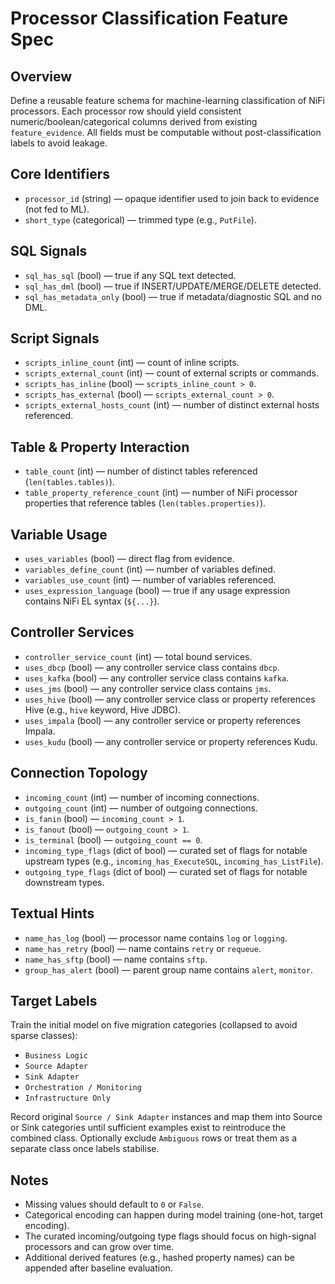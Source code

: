 # Processor Classification Feature Spec

## Overview
Define a reusable feature schema for machine-learning classification of NiFi processors.
Each processor row should yield consistent numeric/boolean/categorical columns derived from
existing `feature_evidence`. All fields must be computable without post-classification
labels to avoid leakage.

## Core Identifiers
- `processor_id` (string) — opaque identifier used to join back to evidence (not fed to ML).
- `short_type` (categorical) — trimmed type (e.g., `PutFile`).

## SQL Signals
- `sql_has_sql` (bool) — true if any SQL text detected.
- `sql_has_dml` (bool) — true if INSERT/UPDATE/MERGE/DELETE detected.
- `sql_has_metadata_only` (bool) — true if metadata/diagnostic SQL and no DML.

## Script Signals
- `scripts_inline_count` (int) — count of inline scripts.
- `scripts_external_count` (int) — count of external scripts or commands.
- `scripts_has_inline` (bool) — `scripts_inline_count > 0`.
- `scripts_has_external` (bool) — `scripts_external_count > 0`.
- `scripts_external_hosts_count` (int) — number of distinct external hosts referenced.

## Table & Property Interaction
- `table_count` (int) — number of distinct tables referenced (`len(tables.tables)`).
- `table_property_reference_count` (int) — number of NiFi processor properties that reference tables (`len(tables.properties)`).

## Variable Usage
- `uses_variables` (bool) — direct flag from evidence.
- `variables_define_count` (int) — number of variables defined.
- `variables_use_count` (int) — number of variables referenced.
- `uses_expression_language` (bool) — true if any usage expression contains NiFi EL syntax (`${...}`).

## Controller Services
- `controller_service_count` (int) — total bound services.
- `uses_dbcp` (bool) — any controller service class contains `dbcp`.
- `uses_kafka` (bool) — any controller service class contains `kafka`.
- `uses_jms` (bool) — any controller service class contains `jms`.
- `uses_hive` (bool) — any controller service class or property references Hive (e.g., `hive` keyword, Hive JDBC).
- `uses_impala` (bool) — any controller service or property references Impala.
- `uses_kudu` (bool) — any controller service or property references Kudu.

## Connection Topology
- `incoming_count` (int) — number of incoming connections.
- `outgoing_count` (int) — number of outgoing connections.
- `is_fanin` (bool) — `incoming_count > 1`.
- `is_fanout` (bool) — `outgoing_count > 1`.
- `is_terminal` (bool) — `outgoing_count == 0`.
- `incoming_type_flags` (dict of bool) — curated set of flags for notable upstream types
  (e.g., `incoming_has_ExecuteSQL`, `incoming_has_ListFile`).
- `outgoing_type_flags` (dict of bool) — curated set of flags for notable downstream types.

## Textual Hints
- `name_has_log` (bool) — processor name contains `log` or `logging`.
- `name_has_retry` (bool) — name contains `retry` or `requeue`.
- `name_has_sftp` (bool) — name contains `sftp`.
- `group_has_alert` (bool) — parent group name contains `alert`, `monitor`.

## Target Labels
Train the initial model on five migration categories (collapsed to avoid sparse classes):
- `Business Logic`
- `Source Adapter`
- `Sink Adapter`
- `Orchestration / Monitoring`
- `Infrastructure Only`

Record original `Source / Sink Adapter` instances and map them into Source or Sink
categories until sufficient examples exist to reintroduce the combined class. Optionally
exclude `Ambiguous` rows or treat them as a separate class once labels stabilise.

## Notes
- Missing values should default to `0` or `False`.
- Categorical encoding can happen during model training (one-hot, target encoding).
- The curated incoming/outgoing type flags should focus on high-signal processors and can grow over time.
- Additional derived features (e.g., hashed property names) can be appended after baseline evaluation.
